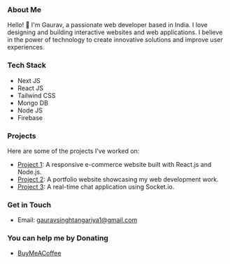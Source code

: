 ### About Me
Hello! 👋 I'm Gaurav, a passionate web developer based in India. I love designing and building interactive websites and web applications. I believe in the power of technology to create innovative solutions and improve user experiences.

### Tech Stack
* Next JS
* React JS
* Tailwind CSS
* Mongo DB
* Node JS
* Firebase

### Projects
Here are some of the projects I've worked on:

- [Project 1](link-to-project-1): A responsive e-commerce website built with React.js and Node.js.
- [Project 2](link-to-project-2): A portfolio website showcasing my web development work.
- [Project 3](link-to-project-3): A real-time chat application using Socket.io.

### Get in Touch
- Email: [gauravsinghtangariya1@gmail.com](mailto:gauravsinghtangariya1@gmail.com)

### You can help me by Donating
- [BuyMeACoffee]([link-to-project-3](https://buymeacoffee.com/Gauravst04)https://buymeacoffee.com/Gauravst04)
